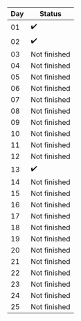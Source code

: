 | Day | Status             |
|-----|--------------------|
| 01  | :heavy_check_mark: |
| 02  | :heavy_check_mark: |
| 03  | Not finished       |
| 04  | Not finished       |
| 05  | Not finished       |
| 06  | Not finished       |
| 07  | Not finished       |
| 08  | Not finished       |
| 09  | Not finished       |
| 10  | Not finished       |
| 11  | Not finished       |
| 12  | Not finished       |
| 13  | :heavy_check_mark: |
| 14  | Not finished       |
| 15  | Not finished       |
| 16  | Not finished       |
| 17  | Not finished       |
| 18  | Not finished       |
| 19  | Not finished       |
| 20  | Not finished       |
| 21  | Not finished       |
| 22  | Not finished       |
| 23  | Not finished       |
| 24  | Not finished       |
| 25  | Not finished       |